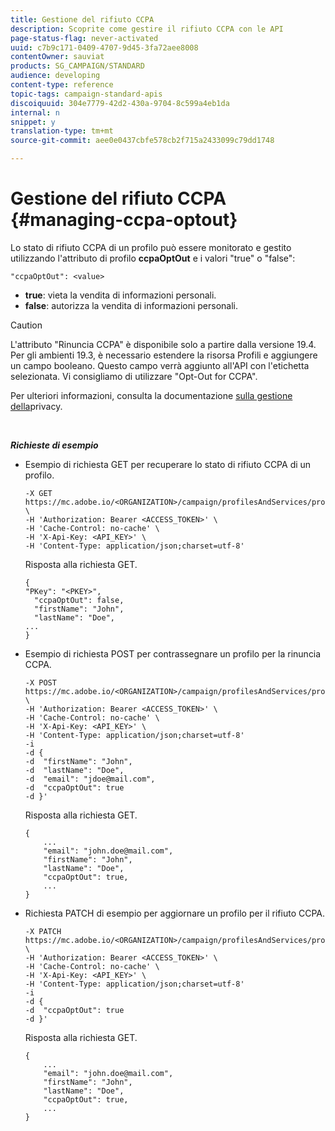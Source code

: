 ```yaml
---
title: Gestione del rifiuto CCPA
description: Scoprite come gestire il rifiuto CCPA con le API
page-status-flag: never-activated
uuid: c7b9c171-0409-4707-9d45-3fa72aee8008
contentOwner: sauviat
products: SG_CAMPAIGN/STANDARD
audience: developing
content-type: reference
topic-tags: campaign-standard-apis
discoiquuid: 304e7779-42d2-430a-9704-8c599a4eb1da
internal: n
snippet: y
translation-type: tm+mt
source-git-commit: aee0e0437cbfe578cb2f715a2433099c79dd1748

---
```



# Gestione del rifiuto CCPA {#managing-ccpa-optout}

Lo stato di rifiuto CCPA di un profilo può essere monitorato e gestito utilizzando l'attributo di profilo **ccpaOptOut** e i valori "true" o "false":

`"ccpaOptOut": <value>`

* **true**:  vieta la vendita di informazioni personali.
* **false**: autorizza la vendita di informazioni personali.

>[!CAUTION]
>
>L'attributo "Rinuncia CCPA" è disponibile solo a partire dalla versione 19.4. Per gli ambienti 19.3, è necessario estendere la risorsa Profili e aggiungere un campo booleano. Questo campo verrà aggiunto all'API con l'etichetta selezionata. Vi consigliamo di utilizzare "Opt-Out for CCPA".
>
>Per ulteriori informazioni, consulta la documentazione [sulla gestione della](https://helpx.adobe.com/campaign/kb/acs-privacy.html#ccpa)privacy.

<br/>

***Richieste di esempio***

* Esempio di richiesta GET per recuperare lo stato di rifiuto CCPA di un profilo.

   ```
   -X GET https://mc.adobe.io/<ORGANIZATION>/campaign/profilesAndServices/profile/<PKEY> \
   -H 'Authorization: Bearer <ACCESS_TOKEN>' \
   -H 'Cache-Control: no-cache' \
   -H 'X-Api-Key: <API_KEY>' \
   -H 'Content-Type: application/json;charset=utf-8'
   ```

   Risposta alla richiesta GET.

   ```
   {
   "PKey": "<PKEY>",
     "ccpaOptOut": false,
     "firstName": "John",
     "lastName": "Doe",
   ...
   }
   ```

* Esempio di richiesta POST per contrassegnare un profilo per la rinuncia CCPA.

   ```
   -X POST https://mc.adobe.io/<ORGANIZATION>/campaign/profilesAndServices/profile/ \
   -H 'Authorization: Bearer <ACCESS_TOKEN>' \
   -H 'Cache-Control: no-cache' \
   -H 'X-Api-Key: <API_KEY>' \
   -H 'Content-Type: application/json;charset=utf-8'
   -i
   -d {
   -d  "firstName": "John",
   -d  "lastName": "Doe",
   -d  "email": "jdoe@mail.com",
   -d  "ccpaOptOut": true
   -d }'
   ```

   Risposta alla richiesta GET.

   ```
   {
       ...
       "email": "john.doe@mail.com",
       "firstName": "John",
       "lastName": "Doe",
       "ccpaOptOut": true,
       ...
   }
   ```

* Richiesta PATCH di esempio per aggiornare un profilo per il rifiuto CCPA.

   ```
   -X PATCH https://mc.adobe.io/<ORGANIZATION>/campaign/profilesAndServices/profile/<PKEY> \
   -H 'Authorization: Bearer <ACCESS_TOKEN>' \
   -H 'Cache-Control: no-cache' \
   -H 'X-Api-Key: <API_KEY>' \
   -H 'Content-Type: application/json;charset=utf-8'
   -i
   -d {
   -d  "ccpaOptOut": true
   -d }'
   ```

   Risposta alla richiesta GET.

   ```
   {
       ...
       "email": "john.doe@mail.com",
       "firstName": "John",
       "lastName": "Doe",
       "ccpaOptOut": true,
       ...
   }
   ```
